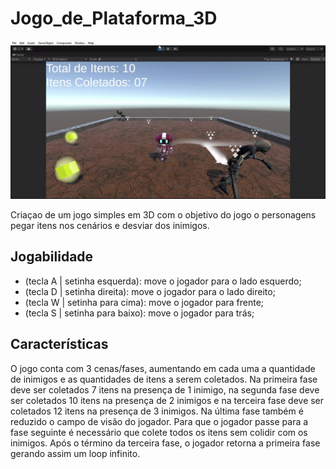 # Jogo_de_Plataforma_3D

[![Vídeo de Introdução](https://github.com/GabrielVilelaPHS/Jogo_de_Plataforma_3D/blob/main/foto%20jogo%20plataforma%203D.jpg)](https://youtu.be/6Kzi-s3kJPc)

Criaçao de um jogo simples em 3D com o objetivo do jogo o personagens pegar itens nos cenários e desviar dos inimigos.

## Jogabilidade
- (tecla A | setinha esquerda): move o jogador para o lado esquerdo;
- (tecla D | setinha direita): move o jogador para o lado direito;
- (tecla W | setinha para cima): move o jogador para frente;
- (tecla S | setinha para baixo): move o jogador para trás;

## Características
O jogo conta com 3 cenas/fases, aumentando em cada uma a quantidade de inimigos e as quantidades de itens a serem coletados. Na primeira fase deve ser coletados 7 itens na presença de 1 inimigo, na segunda fase deve ser coletados 10 itens na presença de 2 inimigos e na terceira fase deve ser coletados 12 itens na presença de 3 inimigos. Na última fase também é reduzido o campo de visão do jogador. Para que o jogador passe para a fase seguinte é necessário que colete todos os itens sem colidir com os inimigos. Após o término da terceira fase, o jogador retorna a primeira fase gerando assim um loop infinito. 






